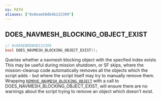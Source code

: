 ```yaml
---
ns: PATH
aliases: ["0x0eaeb0db4b132399"]
---
```

## DOES_NAVMESH_BLOCKING_OBJECT_EXIST

```c
// 0x0EAEB0DB4B132399
bool DOES_NAVMESH_BLOCKING_OBJECT_EXIST();
```

Queries whether a navmesh blocking object with the specfied index exists This may be useful during mission shutdown, or SF skips, where the mission-cleanup code automatically removes all the objects which the script adds - but where the script itself may try to manually remove them. Wrapping [`REMOVE_NAVMESH_BLOCKING_OBJECT`](#_0x46399A7895957C0E) with a call to DOES_NAVMESH_BLOCKING_OBJECT_EXIST, will ensure there are no warnings about the script trying to remove an object which doesn't exist.

